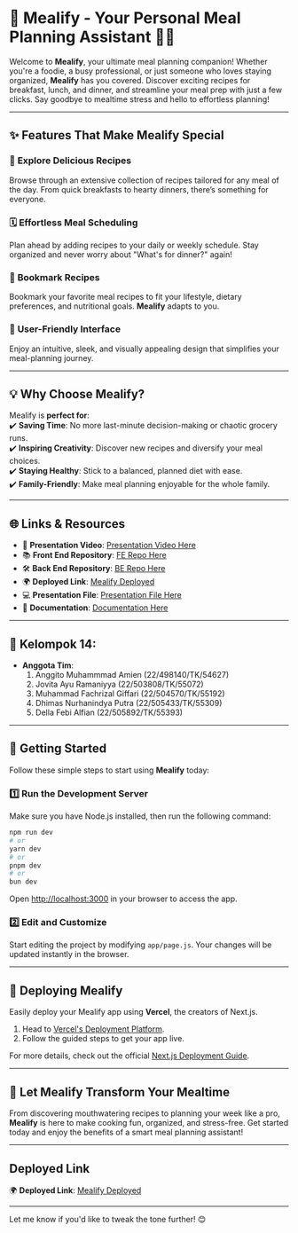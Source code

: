 # 🌟 **Mealify - Your Personal Meal Planning Assistant** 🍳🍴  

Welcome to **Mealify**, your ultimate meal planning companion! Whether you're a foodie, a busy professional, or just someone who loves staying organized, **Mealify** has you covered. Discover exciting recipes for breakfast, lunch, and dinner, and streamline your meal prep with just a few clicks. Say goodbye to mealtime stress and hello to effortless planning!  

---

## ✨ **Features That Make Mealify Special**  

### 🥘 **Explore Delicious Recipes**  
Browse through an extensive collection of recipes tailored for any meal of the day. From quick breakfasts to hearty dinners, there’s something for everyone.  

### 🗓️ **Effortless Meal Scheduling**  
Plan ahead by adding recipes to your daily or weekly schedule. Stay organized and never worry about "What's for dinner?" again!  

### 🎯 **Bookmark Recipes**  
Bookmark your favorite meal recipes to fit your lifestyle, dietary preferences, and nutritional goals. **Mealify** adapts to you.  

### 🚀 **User-Friendly Interface**  
Enjoy an intuitive, sleek, and visually appealing design that simplifies your meal-planning journey.  

---

## 💡 **Why Choose Mealify?**  

Mealify is **perfect for**:  
✔️ **Saving Time**: No more last-minute decision-making or chaotic grocery runs.  
✔️ **Inspiring Creativity**: Discover new recipes and diversify your meal choices.  
✔️ **Staying Healthy**: Stick to a balanced, planned diet with ease.  
✔️ **Family-Friendly**: Make meal planning enjoyable for the whole family.  

---

## 🌐 **Links & Resources**  

- 🔗 **Presentation Video**: [Presentation Video Here](https://drive.google.com/drive/folders/1HQZoPixgy_8IgZMrR2Gis--wIB-WZaVr?usp=sharing)  
- 📚 **Front End Repository**: [FE Repo Here](https://github.com/mfachrizalg/mealify)  
- 🛠️ **Back End Repository**: [BE Repo Here](https://github.com/mfachrizalg/backend-paw) 
- 🌍 **Deployed Link**: [Mealify Deployed](https://mealify-roan.vercel.app/)
- 💻 **Presentation File**: [Presentation File Here](https://docs.google.com/presentation/d/10UMJ2X5jyCIfYAUiEDsXdmdg9mYiktz97qwTCaqNST8/edit?usp=sharing)
- 📃 **Documentation**: [Documentation Here](https://docs.google.com/document/d/1bPsulj_aAhHKPiIk6kgwSu5OKa_Af9Skj1j7zizU5QQ/edit?usp=sharing)

---

## 👥 Kelompok 14: 
- **Anggota Tim**:
  1. Anggito Muhammmad Amien (22/498140/TK/54627)
  2. Jovita Ayu Ramaniyya (22/503808/TK/55072)
  3. Muhammad Fachrizal Giffari (22/504570/TK/55192)
  4. Dhimas Nurhanindya Putra (22/505433/TK/55309)
  5. Della Febi Alfian (22/505892/TK/55393) 

---

## 🚀 **Getting Started**  

Follow these simple steps to start using **Mealify** today:  

### 1️⃣ Run the Development Server  
Make sure you have Node.js installed, then run the following command:  

```bash
npm run dev
# or
yarn dev
# or
pnpm dev
# or
bun dev
```  

Open [http://localhost:3000](http://localhost:3000) in your browser to access the app.  

### 2️⃣ Edit and Customize  
Start editing the project by modifying `app/page.js`. Your changes will be updated instantly in the browser.  


---

## 🚢 **Deploying Mealify**  

Easily deploy your Mealify app using **Vercel**, the creators of Next.js.  

1. Head to [Vercel's Deployment Platform](https://vercel.com/new?utm_medium=default-template&filter=next.js&utm_source=create-next-app&utm_campaign=create-next-app-readme).  
2. Follow the guided steps to get your app live.  

For more details, check out the official [Next.js Deployment Guide](https://nextjs.org/docs/app/building-your-application/deploying).  

---

## 🎉 **Let Mealify Transform Your Mealtime**  

From discovering mouthwatering recipes to planning your week like a pro, **Mealify** is here to make cooking fun, organized, and stress-free. Get started today and enjoy the benefits of a smart meal planning assistant!  

---

## Deployed Link
🌍 **Deployed Link**: [Mealify Deployed](https://mealify-roan.vercel.app/)

---
Let me know if you'd like to tweak the tone further! 😊
